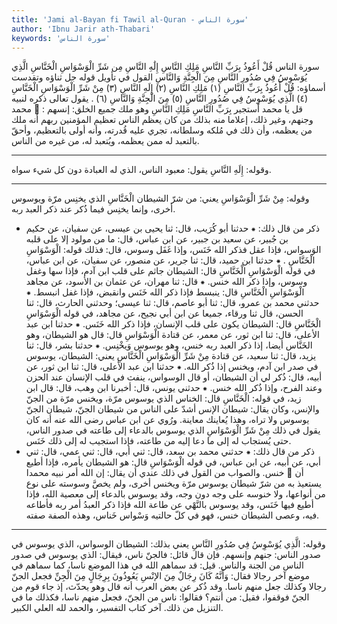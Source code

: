```yaml
---
title: 'Jami al-Bayan fi Tawil al-Quran - سورة الناس'
author: 'Ibnu Jarir ath-Thabari'
keywords: 'سورة الناس'
---
```


سورة الناس
قُلْ أَعُوذُ بِرَبِّ النَّاسِ
مَلِكِ النَّاسِ
إِلَٰهِ النَّاسِ
مِن شَرِّ الْوَسْوَاسِ الْخَنَّاسِ
الَّذِي يُوَسْوِسُ فِي صُدُورِ النَّاسِ
مِنَ الْجِنَّةِ وَالنَّاسِ
القول في تأويل قوله جل ثناؤه وتقدست أسماؤه: قُلْ أَعُوذُ بِرَبِّ النَّاسِ (١) مَلِكِ النَّاسِ (٢) إِلَهِ النَّاسِ (٣) مِنْ شَرِّ الْوَسْوَاسِ الْخَنَّاسِ (٤) الَّذِي يُوَسْوِسُ فِي صُدُورِ النَّاسِ (٥) مِنَ الْجِنَّةِ وَالنَّاسِ (٦)  .
يقول تعالى ذكره لنبيه محمد

: قل يا محمد أستجير
بِرَبِّ النَّاسِ مَلِكِ النَّاسِ
وهو ملك جميع الخلق: إنسهم وجنهم، وغير ذلك، إعلاما منه بذلك من كان يعظم الناس تعظيم المؤمنين ربهم أنه ملك من يعظمه، وأن ذلك في مُلكه وسلطانه، تجري عليه قُدرته، وأنه أولى بالتعظيم، وأحقّ بالتعبد له ممن يعظمه، ويُتعبد له، من غيره من الناس.
* * *
وقوله:
إِلَهِ النَّاسِ
يقول: معبود الناس، الذي له العبادة دون كل شيء سواه.
* * *
وقوله:
مِنْ شَرِّ الْوَسْوَاسِ
يعني: من شرّ الشيطان
الْخَنَّاسِ
الذي يخنِس مرّة ويوسوس أخرى، وإنما يخنِس فيما ذُكر عند ذكر العبد ربه.
* ذكر من قال ذلك:
⁕ حدثنا أبو كُرَيب، قال: ثنا يحيى بن عيسى، عن سفيان، عن حكيم بن جُبير، عن سعيد بن جبير، عن ابن عباس، قال: ما من مولود إلا على قلبه الوَسواس، فإذا عقل فذكر الله خَنَس، وإذا غَفَل وسوس، قال: فذلك قوله:
الْوَسْوَاسِ الْخَنَّاسِ
.
⁕ حدثنا ابن حميد، قال: ثنا جرير، عن منصور، عن سفيان، عن ابن عباس، في قوله
الْوَسْوَاسِ الْخَنَّاسِ
قال: الشيطان جاثم على قلب ابن آدم، فإذا سها وغفل وسوس، وإذا ذكر الله خنس.
⁕ قال: ثنا مهران، عن عثمان بن الأسود، عن مجاهد
الْوَسْوَاسِ الْخَنَّاسِ
قال: ينبسط فإذا ذكر الله خَنَس وانقبض، فإذا غفل انبسط.
⁕ حدثني محمد بن عمرو، قال: ثنا أبو عاصم، قال: ثنا عيسى؛ وحدثني الحارث، قال: ثنا الحسن، قال ثنا ورقاء، جميعا عن ابن أبي نجيح، عن مجاهد، في قوله
الْوَسْوَاسِ الْخَنَّاسِ
قال: الشيطان يكون على قلب الإنسان، فإذا ذكر الله خَنَس.
⁕ حدثنا ابن عبد الأعلى، قال: ثنا ابن ثور، عن معمر، عن قتادة
الْوَسْوَاسِ
قال: قال هو الشيطان، وهو الخَنَّاس أيضا، إذا ذكر العبد ربه خنس، وهو يوسوس وَيخْنِس.
⁕ حدثنا بشر، قال: ثنا يزيد، قال: ثنا سعيد، عن قتادة
مِنْ شَرِّ الْوَسْوَاسِ الْخَنَّاسِ
يعني: الشيطان، يوسوس في صدر ابن آدم، ويخنس إذا ذُكر الله.
⁕ حدثنا ابن عبد الأعلى، قال: ثنا ابن ثور، عن أبيه، قال: ذُكر لي أن الشيطان، أو قال الوسواس، ينفث في قلب الإنسان عند الحزن وعند الفرح، وإذا ذُكر الله خنس.
⁕ حدثني يونس، قال: أخبرنا ابن وهب، قال: قال ابن زيد، في قوله:
الْخَنَّاسِ
قال: الخناس الذي يوسوس مرّة، ويخنس مرّة من الجنّ والإنس، وكان يقال: شيطان الإنس أشدّ على الناس من شيطان الجنّ، شيطان الجنّ يوسوس ولا تراه، وهذا يُعاينك معاينة.
ورُوي عن ابن عباس رضى الله عنه أنه كان يقول في ذلك
مِنْ شَرِّ الْوَسْوَاسِ
الذي يوسوس بالدعاء إلى طاعته في صدور الناس، حتى يُستجاب له إلى ما دعا إليه من طاعته، فإذا استجيب له إلى ذلك خَنَس.
* ذكر من قال ذلك:
⁕ حدثني محمد بن سعد، قال: ثني أبي، قال: ثني عمي، قال: ثني أبي، عن أبيه، عن ابن عباس، في قوله
الْوَسْوَاسِ
قال: هو الشيطان يأمره، فإذا أطيع خنس.
والصواب من القول في ذلك عندي أن يقال: إن الله أمر نبيه محمدا

أن يستعيذ به من شرّ شيطان يوسوس مرّة ويخنس أخرى، ولم يخصَّ وسوسته على نوع من أنواعها، ولا خنوسه على وجه دون وجه، وقد يوسوس بالدعاء إلى معصية الله، فإذا أطيع فيها خَنَس، وقد يوسوس بالنَّهْي عن طاعة الله فإذا ذكر العبدُ أمر ربه فأطاعه فيه، وعصى الشيطان خنس، فهو في كلّ حالتيه وَسْواس خَناس، وهذه الصفة صفته.
* * *
وقوله:
الَّذِي يُوَسْوِسُ فِي صُدُورِ النَّاسِ
يعني بذلك: الشيطان الوسواس، الذي يوسوس في صدور الناس: جنهم وإنسهم.
فإن قال قائل: فالجنّ ناس، فيقال: الذي يوسوس في صدور الناس من الجنة والناس. قيل: قد سماهم الله في هذا الموضع ناسا، كما سماهم في موضع آخر رجالا فقال:
وَأَنَّهُ كَانَ رِجَالٌ مِنَ الإنْسِ يَعُوذُونَ بِرِجَالٍ مِنَ الْجِنِّ
فجعل الجنّ رجالا وكذلك جعل منهم ناسا.
وقد ذُكر عن بعض العرب أنه قال وهو يحدّث، إذ جاء قوم من الجنّ فوقفوا، فقيل: من أنتم؟ فقالوا: ناس من الجنّ، فجعل منهم ناسا، فكذلك ما في التنزيل من ذلك.
آخر كتاب التفسير، والحمد لله العلي الكبير.